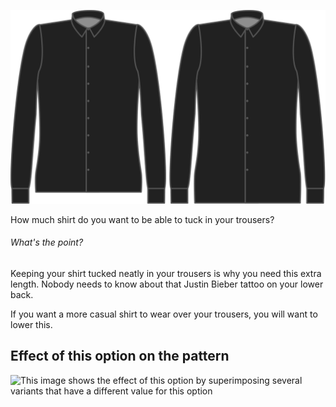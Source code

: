 ![Length bonus](lengthbonus.svg)

How much shirt do you want to be able to tuck in your trousers?

<Note>

###### What's the point?

Keeping your shirt tucked neatly in your trousers is why you need this extra length.
Nobody needs to know about that Justin Bieber tattoo on your lower back.

If you want a more casual shirt to wear over your trousers, you will want to lower this.

</Note>

## Effect of this option on the pattern

![This image shows the effect of this option by superimposing several variants that have a different value for this option](simon\_lengthbonus\_sample.svg "Effect of this option on the pattern")
